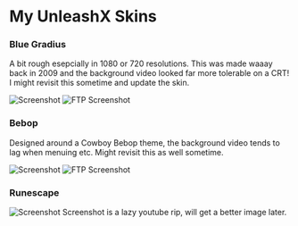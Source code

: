 # My UnleashX Skins

### Blue Gradius
A bit rough esepcially in 1080 or 720 resolutions. This was made waaay back in 2009 and the background video looked far more tolerable on a CRT! I might revisit this sometime and update the skin.

![Screenshot](https://raw.githubusercontent.com/Sayt123/UnleashX-Skins/main/BlueGradius/screenshots/Screenshot.png)
![FTP Screenshot](https://raw.githubusercontent.com/Sayt123/UnleashX-Skins/main/BlueGradius/screenshots/FTPScreenshot.png)

### Bebop
Designed around a Cowboy Bebop theme, the background video tends to lag when menuing etc. Might revisit this as well sometime.

![Screenshot](https://raw.githubusercontent.com/Sayt123/UnleashX-Skins/main/Bebop/screenshots/Screenshot.png)
![FTP Screenshot](https://raw.githubusercontent.com/Sayt123/UnleashX-Skins/main/Bebop/screenshots/FTPScreenshot.png)

### Runescape
![Screenshot](https://raw.githubusercontent.com/Sayt123/UnleashX-Skins/main/runescape/screenshots/screenshot.png)
Screenshot is a lazy youtube rip, will get a better image later.